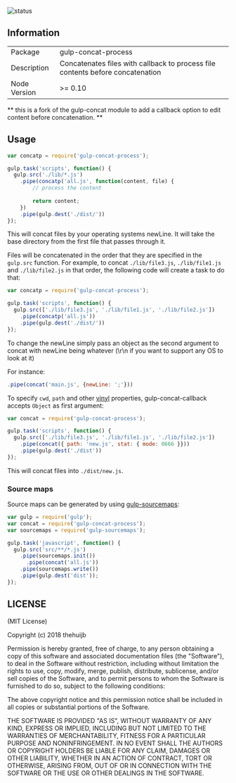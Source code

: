 ![status](https://secure.travis-ci.org/ekino/gulp-concat-callback.png?branch=master)

## Information

<table>
<tr>
<td>Package</td><td>gulp-concat-process</td>
</tr>
<tr>
<td>Description</td>
<td>Concatenates files with callback to process file contents before concatenation</td>
</tr>
<tr>
<td>Node Version</td>
<td>>= 0.10</td>
</tr>
</table>


** this is a fork of the gulp-concat module to add a callback option to edit content before concatenation. **

## Usage

```js
var concatp = require('gulp-concat-process');

gulp.task('scripts', function() {
  gulp.src('./lib/*.js')
    .pipe(concatp('all.js', function(content, file) {
        // process the content
        
        return content;
    })
    .pipe(gulp.dest('./dist/'))
});
```

This will concat files by your operating systems newLine. It will take the base directory from the first file that passes through it.

Files will be concatenated in the order that they are specified in the `gulp.src` function. For example, to concat `./lib/file3.js`, `./lib/file1.js` and `./lib/file2.js` in that order, the following code will create a task to do that:

```js
var concatp = require('gulp-concat-process');

gulp.task('scripts', function() {
  gulp.src(['./lib/file3.js', './lib/file1.js', './lib/file2.js'])
    .pipe(concatp('all.js'))
    .pipe(gulp.dest('./dist/'))
});
```

To change the newLine simply pass an object as the second argument to concat with newLine being whatever (\r\n if you want to support any OS to look at it)

For instance:

```js
.pipe(concat('main.js', {newLine: ';'}))
```

To specify `cwd`, `path` and other [vinyl](https://github.com/wearefractal/vinyl) properties, gulp-concat-callback accepts `Object` as first argument:

```js
var concat = require('gulp-concat-process');

gulp.task('scripts', function() {
  gulp.src(['./lib/file3.js', './lib/file1.js', './lib/file2.js'])
    .pipe(concat({ path: 'new.js', stat: { mode: 0666 }}))
    .pipe(gulp.dest('./dist'))
});
```

This will concat files into `./dist/new.js`.

### Source maps

Source maps can be generated by using [gulp-sourcemaps](https://www.npmjs.org/package/gulp-sourcemaps):

```js
var gulp = require('gulp');
var concat = require('gulp-concat-process');
var sourcemaps = require('gulp-sourcemaps');

gulp.task('javascript', function() {
  gulp.src('src/**/*.js')
    .pipe(sourcemaps.init())
      .pipe(concat('all.js'))
    .pipe(sourcemaps.write())
    .pipe(gulp.dest('dist'));
});
```

## LICENSE

(MIT License)

Copyright (c) 2018 thehuijb

Permission is hereby granted, free of charge, to any person obtaining
a copy of this software and associated documentation files (the
"Software"), to deal in the Software without restriction, including
without limitation the rights to use, copy, modify, merge, publish,
distribute, sublicense, and/or sell copies of the Software, and to
permit persons to whom the Software is furnished to do so, subject to
the following conditions:

The above copyright notice and this permission notice shall be
included in all copies or substantial portions of the Software.

THE SOFTWARE IS PROVIDED "AS IS", WITHOUT WARRANTY OF ANY KIND,
EXPRESS OR IMPLIED, INCLUDING BUT NOT LIMITED TO THE WARRANTIES OF
MERCHANTABILITY, FITNESS FOR A PARTICULAR PURPOSE AND
NONINFRINGEMENT. IN NO EVENT SHALL THE AUTHORS OR COPYRIGHT HOLDERS BE
LIABLE FOR ANY CLAIM, DAMAGES OR OTHER LIABILITY, WHETHER IN AN ACTION
OF CONTRACT, TORT OR OTHERWISE, ARISING FROM, OUT OF OR IN CONNECTION
WITH THE SOFTWARE OR THE USE OR OTHER DEALINGS IN THE SOFTWARE.
